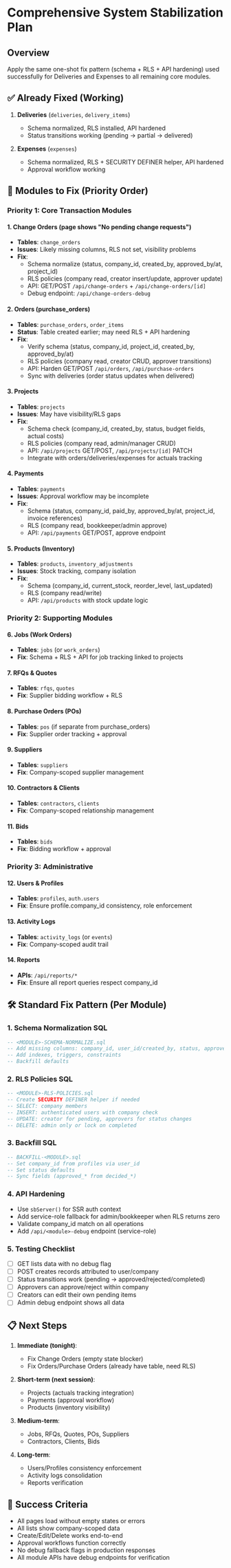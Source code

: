 # Comprehensive System Stabilization Plan

## Overview
Apply the same one-shot fix pattern (schema + RLS + API hardening) used successfully for Deliveries and Expenses to all remaining core modules.

## ✅ Already Fixed (Working)
1. **Deliveries** (`deliveries`, `delivery_items`)
   - Schema normalized, RLS installed, API hardened
   - Status transitions working (pending → partial → delivered)
   
2. **Expenses** (`expenses`)
   - Schema normalized, RLS + SECURITY DEFINER helper, API hardened
   - Approval workflow working

## 🔧 Modules to Fix (Priority Order)

### Priority 1: Core Transaction Modules

#### 1. **Change Orders** (page shows "No pending change requests")
- **Tables**: `change_orders`
- **Issues**: Likely missing columns, RLS not set, visibility problems
- **Fix**:
  - Schema normalize (status, company_id, created_by, approved_by/at, project_id)
  - RLS policies (company read, creator insert/update, approver update)
  - API: GET/POST `/api/change-orders` + `/api/change-orders/[id]`
  - Debug endpoint: `/api/change-orders-debug`

#### 2. **Orders** (purchase_orders)
- **Tables**: `purchase_orders`, `order_items`
- **Status**: Table created earlier; may need RLS + API hardening
- **Fix**:
  - Verify schema (status, company_id, project_id, created_by, approved_by/at)
  - RLS policies (company read, creator CRUD, approver transitions)
  - API: Harden GET/POST `/api/orders`, `/api/purchase-orders`
  - Sync with deliveries (order status updates when delivered)

#### 3. **Projects**
- **Tables**: `projects`
- **Issues**: May have visibility/RLS gaps
- **Fix**:
  - Schema check (company_id, created_by, status, budget fields, actual costs)
  - RLS policies (company read, admin/manager CRUD)
  - API: `/api/projects` GET/POST, `/api/projects/[id]` PATCH
  - Integrate with orders/deliveries/expenses for actuals tracking

#### 4. **Payments**
- **Tables**: `payments`
- **Issues**: Approval workflow may be incomplete
- **Fix**:
  - Schema (status, company_id, paid_by, approved_by/at, project_id, invoice references)
  - RLS (company read, bookkeeper/admin approve)
  - API: `/api/payments` GET/POST, approve endpoint

#### 5. **Products** (Inventory)
- **Tables**: `products`, `inventory_adjustments`
- **Issues**: Stock tracking, company isolation
- **Fix**:
  - Schema (company_id, current_stock, reorder_level, last_updated)
  - RLS (company read/write)
  - API: `/api/products` with stock update logic

### Priority 2: Supporting Modules

#### 6. **Jobs** (Work Orders)
- **Tables**: `jobs` (or `work_orders`)
- **Fix**: Schema + RLS + API for job tracking linked to projects

#### 7. **RFQs & Quotes**
- **Tables**: `rfqs`, `quotes`
- **Fix**: Supplier bidding workflow + RLS

#### 8. **Purchase Orders (POs)**
- **Tables**: `pos` (if separate from purchase_orders)
- **Fix**: Supplier order tracking + approval

#### 9. **Suppliers**
- **Tables**: `suppliers`
- **Fix**: Company-scoped supplier management

#### 10. **Contractors & Clients**
- **Tables**: `contractors`, `clients`
- **Fix**: Company-scoped relationship management

#### 11. **Bids**
- **Tables**: `bids`
- **Fix**: Bidding workflow + approval

### Priority 3: Administrative

#### 12. **Users & Profiles**
- **Tables**: `profiles`, `auth.users`
- **Fix**: Ensure profile.company_id consistency, role enforcement

#### 13. **Activity Logs**
- **Tables**: `activity_logs` (or `events`)
- **Fix**: Company-scoped audit trail

#### 14. **Reports**
- **APIs**: `/api/reports/*`
- **Fix**: Ensure all report queries respect company_id

## 🛠️ Standard Fix Pattern (Per Module)

### 1. Schema Normalization SQL
```sql
-- <MODULE>-SCHEMA-NORMALIZE.sql
-- Add missing columns: company_id, user_id/created_by, status, approved_by/at, updated_at
-- Add indexes, triggers, constraints
-- Backfill defaults
```

### 2. RLS Policies SQL
```sql
-- <MODULE>-RLS-POLICIES.sql
-- Create SECURITY DEFINER helper if needed
-- SELECT: company members
-- INSERT: authenticated users with company check
-- UPDATE: creator for pending, approvers for status changes
-- DELETE: admin only or lock on completed
```

### 3. Backfill SQL
```sql
-- BACKFILL-<MODULE>.sql
-- Set company_id from profiles via user_id
-- Set status defaults
-- Sync fields (approved_* from decided_*)
```

### 4. API Hardening
- Use `sbServer()` for SSR auth context
- Add service-role fallback for admin/bookkeeper when RLS returns zero
- Validate company_id match on all operations
- Add `/api/<module>-debug` endpoint (service-role)

### 5. Testing Checklist
- [ ] GET lists data with no debug flag
- [ ] POST creates records attributed to user/company
- [ ] Status transitions work (pending → approved/rejected/completed)
- [ ] Approvers can approve/reject within company
- [ ] Creators can edit their own pending items
- [ ] Admin debug endpoint shows all data

## 📋 Next Steps

1. **Immediate (tonight)**:
   - Fix Change Orders (empty state blocker)
   - Fix Orders/Purchase Orders (already have table, need RLS)
   
2. **Short-term (next session)**:
   - Projects (actuals tracking integration)
   - Payments (approval workflow)
   - Products (inventory visibility)
   
3. **Medium-term**:
   - Jobs, RFQs, Quotes, POs, Suppliers
   - Contractors, Clients, Bids
   
4. **Long-term**:
   - Users/Profiles consistency enforcement
   - Activity logs consolidation
   - Reports verification

## 🎯 Success Criteria
- All pages load without empty states or errors
- All lists show company-scoped data
- Create/Edit/Delete works end-to-end
- Approval workflows function correctly
- No debug fallback flags in production responses
- All module APIs have debug endpoints for verification
